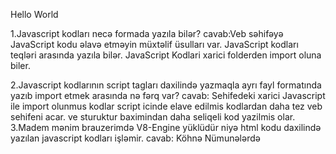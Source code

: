 Hello World

1.Javascript kodları necə formada yazıla bilər?
cavab:Veb səhifəyə JavaScript kodu əlavə etməyin müxtəlif üsulları var.
JavaScript kodları <script> və </script> teqləri arasında yazıla bilər.
JavaScript Kodlari xarici folderden import oluna biler.

2.Javascript kodlarının script tagları daxilində yazmaqla ayrı fayl formatında yazıb import etmek arasında nə fərq var?
cavab: Sehifedeki xarici Javascript ile import olunmus kodlar script icinde elave edilmis kodlardan daha tez veb sehifeni acar. ve sturuktur baximindan daha seliqeli kod yazilmis olar.
3.Madem mənim brauzerimdə V8-Engine yüklüdür niyə html kodu daxilində yazılan javascript kodları işləmir.
cavab: Köhnə Nümunələrdə <script type = text/javascript> inline öz type atributu kimi HTML5-də silinmişdir.Buna görə
də javscript kodları inline script olaraq V8-Engine Yüklü olmasina ragmen işləmir.

Code Structor
1.";" hansı hallarda istifadə edilir?
cavab: Melumati bildirmek uchun istifade edilir.
2.Javascript-də comment yazmaq üçün neçə üsul var?
cavab:Tək sətirli şərhlər // ilə başlayır.
// və sətrin sonu arasındakı hər hansı mətn JavaScript tərəfindən nəzərə alınmayacaq(yeni comment olaraq qalacaq).

Çox sətirli şərhlər /_ ilə başlayır və _/ ilə bitir.
/_ və _/ arasındakı istənilən mətn JavaScript tərəfindən nəzərə alınmayacaq (yeni comment olaraq qalacaq).

Variables

1.let,var,const ifadələri arasında fərqlər nədir?
cavab:Biz let ilə müəyyən edilmiş dəyişəni yenidən təyin edə bilmərik, lakin onun dəyərini yeniləyə bilərik.
Var ilə təyin olunan dəyişən funksiya daxilində yaradılırsa, o, yalnız həmin funksiya daxilindəki digər funksiyalar və nested dediyimiz funksiya daxilində çağırıla və istifadə edilə bilər.
Const ilə yaradılmış dəyişəni sonradan deyishdirmek olmaz.

2.dəyişən təyin edərkən adlandırma qaydaları nələrdir?
cavab: Dəyişən adlarında hərflər, rəqəmlər, alt xətt və dollar işarələri ola bilər.
Dəyişən adları hərflər, alt xətt və ya dollar işarələri ilə başlaya bilər.
Dəyişən adları böyük balaca hərflərə həssasdır. (a və A fərqli dəyişənlərdir)
Dəyişən adları arasında boşluq qala bilməz.
JavaScript açar sözlərindən dəyişən adlar kimi istifadə edilə bilməz. (var, const, if, while... və s.)

3.let x=5;x=7 yazıldığı zaman nəticə 7 olur.Belə olan halda 5 dəyərinin aqibəti nə olur? Yaddaşda yer tutur mu 5 dəyəri yoxsa başqa proses mi gedir?
cavab: 5 dəyərini let dəyişəni vasitesi ilə 7 dəyəri ilə yenilənir. 5 dəyəri yaddaşda yer tutmur.
